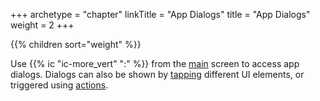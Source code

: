 +++
archetype = "chapter"
linkTitle = "App Dialogs"
title = "App Dialogs"
weight = 2
+++

{{% children sort="weight" %}}

Use {{% ic "ic-more_vert" ":" %}} from the [main](main) screen to access app dialogs.
Dialogs can also be shown by [tapping](/help/more/settings/userinterface/#tap-actions) different UI elements, or triggered using [actions](/help/more/actions).

